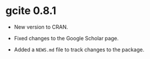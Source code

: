 # gcite 0.8.1

* New version to CRAN.

* Fixed changes to the Google Scholar page.  

* Added a `NEWS.md` file to track changes to the package.
